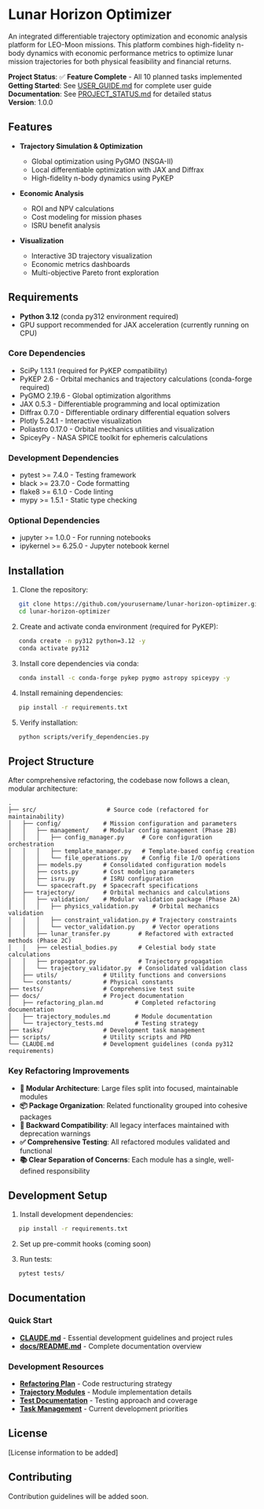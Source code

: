 # Lunar Horizon Optimizer

An integrated differentiable trajectory optimization and economic analysis platform for LEO-Moon missions. This platform combines high-fidelity n-body dynamics with economic performance metrics to optimize lunar mission trajectories for both physical feasibility and financial returns.

**Project Status**: ✅ **Feature Complete** - All 10 planned tasks implemented  
**Getting Started**: See [USER_GUIDE.md](docs/USER_GUIDE.md) for complete user guide  
**Documentation**: See [PROJECT_STATUS.md](docs/PROJECT_STATUS.md) for detailed status  
**Version**: 1.0.0

## Features

- **Trajectory Simulation & Optimization**
  - Global optimization using PyGMO (NSGA-II)
  - Local differentiable optimization with JAX and Diffrax
  - High-fidelity n-body dynamics using PyKEP

- **Economic Analysis**
  - ROI and NPV calculations
  - Cost modeling for mission phases
  - ISRU benefit analysis

- **Visualization**
  - Interactive 3D trajectory visualization
  - Economic metrics dashboards
  - Multi-objective Pareto front exploration

## Requirements

- **Python 3.12** (conda py312 environment required)
- GPU support recommended for JAX acceleration (currently running on CPU)

### Core Dependencies
- SciPy 1.13.1 (required for PyKEP compatibility)
- PyKEP 2.6 - Orbital mechanics and trajectory calculations (conda-forge required)
- PyGMO 2.19.6 - Global optimization algorithms
- JAX 0.5.3 - Differentiable programming and local optimization
- Diffrax 0.7.0 - Differentiable ordinary differential equation solvers
- Plotly 5.24.1 - Interactive visualization
- Poliastro 0.17.0 - Orbital mechanics utilities and visualization
- SpiceyPy - NASA SPICE toolkit for ephemeris calculations

### Development Dependencies
- pytest >= 7.4.0 - Testing framework
- black >= 23.7.0 - Code formatting
- flake8 >= 6.1.0 - Code linting
- mypy >= 1.5.1 - Static type checking

### Optional Dependencies
- jupyter >= 1.0.0 - For running notebooks
- ipykernel >= 6.25.0 - Jupyter notebook kernel

## Installation

1. Clone the repository:
```bash
   git clone https://github.com/yourusername/lunar-horizon-optimizer.git
   cd lunar-horizon-optimizer
   ```

2. Create and activate conda environment (required for PyKEP):
```bash
   conda create -n py312 python=3.12 -y
   conda activate py312
   ```

3. Install core dependencies via conda:
```bash
   conda install -c conda-forge pykep pygmo astropy spiceypy -y
   ```

4. Install remaining dependencies:
```bash
   pip install -r requirements.txt
   ```

5. Verify installation:
```bash
   python scripts/verify_dependencies.py
   ```

## Project Structure

After comprehensive refactoring, the codebase now follows a clean, modular architecture:

```
.
├── src/                    # Source code (refactored for maintainability)
│   ├── config/            # Mission configuration and parameters
│   │   ├── management/    # Modular config management (Phase 2B)
│   │   │   ├── config_manager.py     # Core configuration orchestration
│   │   │   ├── template_manager.py   # Template-based config creation
│   │   │   └── file_operations.py    # Config file I/O operations
│   │   ├── models.py      # Consolidated configuration models
│   │   ├── costs.py       # Cost modeling parameters
│   │   ├── isru.py        # ISRU configuration
│   │   └── spacecraft.py  # Spacecraft specifications
│   ├── trajectory/        # Orbital mechanics and calculations
│   │   ├── validation/    # Modular validation package (Phase 2A)
│   │   │   ├── physics_validation.py    # Orbital mechanics validation
│   │   │   ├── constraint_validation.py # Trajectory constraints
│   │   │   └── vector_validation.py     # Vector operations
│   │   ├── lunar_transfer.py        # Refactored with extracted methods (Phase 2C)
│   │   ├── celestial_bodies.py      # Celestial body state calculations
│   │   ├── propagator.py            # Trajectory propagation
│   │   └── trajectory_validator.py  # Consolidated validation class
│   ├── utils/             # Utility functions and conversions
│   └── constants/         # Physical constants
├── tests/                 # Comprehensive test suite
├── docs/                  # Project documentation
│   ├── refactoring_plan.md         # Completed refactoring documentation
│   ├── trajectory_modules.md       # Module documentation
│   └── trajectory_tests.md         # Testing strategy
├── tasks/                 # Development task management
├── scripts/               # Utility scripts and PRD
└── CLAUDE.md              # Development guidelines (conda py312 requirements)
```

### Key Refactoring Improvements

- **🔧 Modular Architecture**: Large files split into focused, maintainable modules
- **📦 Package Organization**: Related functionality grouped into cohesive packages
- **🔄 Backward Compatibility**: All legacy interfaces maintained with deprecation warnings
- **✅ Comprehensive Testing**: All refactored modules validated and functional
- **📚 Clear Separation of Concerns**: Each module has a single, well-defined responsibility

## Development Setup

1. Install development dependencies:
```bash
   pip install -r requirements.txt
   ```

2. Set up pre-commit hooks (coming soon)

3. Run tests:
```bash
   pytest tests/
   ```

## Documentation

### Quick Start
- **[CLAUDE.md](CLAUDE.md)** - Essential development guidelines and project rules
- **[docs/README.md](docs/README.md)** - Complete documentation overview

### Development Resources  
- **[Refactoring Plan](docs/refactoring_plan.md)** - Code restructuring strategy
- **[Trajectory Modules](docs/trajectory_modules.md)** - Module implementation details
- **[Test Documentation](docs/trajectory_tests.md)** - Testing approach and coverage
- **[Task Management](tasks/)** - Current development priorities

## License

[License information to be added]

## Contributing

Contribution guidelines will be added soon.